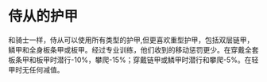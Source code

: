 # 侍从的护甲

和骑士一样，侍从可以使用所有类型的护甲,但更喜欢重型护甲，包括双层链甲，鳞甲和全身板条甲或板甲。经过专业训练，他们收到的移动惩罚更少。在穿戴全套板条甲和板甲时潜行-10%，攀爬-15%；穿戴链甲或鳞甲时潜行和攀爬-5%。在轻甲时无任何减值。
